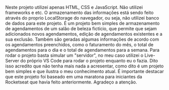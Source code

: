 Neste projeto utilizei apenas HTML, CSS e JavaScript. Não utilizei frameworks e etc. O armazenamento das informações está sendo feito através do proprio LocalStorage do navegador, ou seja, não utilizei banco de dados para este projeto.
É um projeto bem simples de armazenamento de agendamentos de um salão de beleza fictício, que permite que sejam adicionados novos agendamentos, edição de agendamentos existentes e a sua exclusão. Também são geradas algumas informações de acordo com os agendamentos preenchidos, como o faturamento do mês, o total de agendamentos para o dia e o total de agendamentos para a semana.
Para rodar o projeto basta simular um "servidor", no meu caso utilizei o Live-Server do próprio VS Code para rodar o projeto enquanto eu o fazia.
Dito isso acredito que não tenha mais nada a acresentar, como dito é um projeto bem simples e que ilustra o meu conhecimento atual. É importante destacar que este projeto foi baseado em uma maratona para iniciantes da Rocketseat que havia feito anteriormente. Agradeço a atenção.
